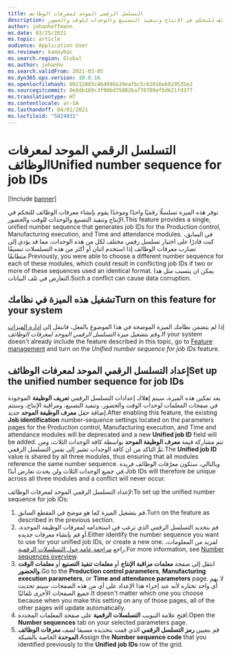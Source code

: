 ```yaml
---
title: التسلسل الرقمي الموحد لمعرفات الوظائف
description: توفر هذه الميزة تسلسلًا رقميًا واحدًا وموحدًا يقوم بإنشاء معرفات الوظائف للتحكم في الإنتاج وتنفيذ التصنيع والوحدات للوقت والحضور.
author: johanhoffmann
ms.date: 03/25/2021
ms.topic: article
audience: Application User
ms.reviewer: kamaybac
ms.search.region: Global
ms.author: johanho
ms.search.validFrom: 2021-03-05
ms.dyn365.ops.version: 10.0.16
ms.openlocfilehash: 00212803c46d898a39eafbc5c62016eb829535e2
ms.sourcegitcommit: 0e8db169c3f90bd750826af76709ef5d621fd377
ms.translationtype: HT
ms.contentlocale: ar-SA
ms.lasthandoff: 04/01/2021
ms.locfileid: "5824931"
---
```

# <a name="unified-number-sequence-for-job-ids"></a><span data-ttu-id="855c6-103">التسلسل الرقمي الموحد لمعرفات الوظائف</span><span class="sxs-lookup"><span data-stu-id="855c6-103">Unified number sequence for job IDs</span></span>

[!include [banner](../includes/banner.md)]

<span data-ttu-id="855c6-104">توفر هذه الميزة تسلسلًا رقميًا واحدًا وموحدًا يقوم بإنشاء معرفات الوظائف للتحكم في الإنتاج وتنفيذ التصنيع والوحدات للوقت والحضور.</span><span class="sxs-lookup"><span data-stu-id="855c6-104">This feature provides a single, unified number sequence that generates job IDs for the Production control, Manufacturing execution, and Time and attendance modules.</span></span> <span data-ttu-id="855c6-105">في السابق، كنت قادرًا على اختيار تسلسل رقمي مختلف لكل من هذه الوحدات، مما قد يؤدي إلى تضارب معرفات الوظائف إذا استخدم اثنان أو أكثر من هذه التسلسلات تنسيقًا متطابقًا.</span><span class="sxs-lookup"><span data-stu-id="855c6-105">Previously, you were able to choose a different number sequence for each of these modules, which could result in conflicting job IDs if two or more of these sequences used an identical format.</span></span> <span data-ttu-id="855c6-106">يمكن ان يتسبب مثل هذا التعارض في تلف البيانات.</span><span class="sxs-lookup"><span data-stu-id="855c6-106">Such a conflict can cause data corruption.</span></span>

## <a name="turn-on-this-feature-for-your-system"></a><span data-ttu-id="855c6-107">تشغيل هذه الميزة في نظامك</span><span class="sxs-lookup"><span data-stu-id="855c6-107">Turn on this feature for your system</span></span>

<span data-ttu-id="855c6-108">إذا لم يتضمن نظامك الميزة الموضحة في هذا الموضوع بالفعل، فانتقل إلى [إدارة الميزات](../../fin-ops-core/fin-ops/get-started/feature-management/feature-management-overview.md) وقم بتشغيل ميزة *التسلسل الرقمي الموحد لمعرفات الوظائف‬*.</span><span class="sxs-lookup"><span data-stu-id="855c6-108">If your system doesn't already include the feature described in this topic, go to [Feature management](../../fin-ops-core/fin-ops/get-started/feature-management/feature-management-overview.md) and turn on the *Unified number sequence for job IDs* feature.</span></span>

## <a name="set-up-the-unified-number-sequence-for-job-ids"></a><span data-ttu-id="855c6-109">إعداد التسلسل الرقمي الموحد لمعرفات الوظائف</span><span class="sxs-lookup"><span data-stu-id="855c6-109">Set up the unified number sequence for job IDs</span></span>

<span data-ttu-id="855c6-110">بعد تمكين هذه الميزة، سيتم إهلاك إعدادات التسلسل الرقمي **تعريف الوظيفة** الموجودة في صفحات المعلمات لوحدات الوقت والحضور، وتنفيذ التصنيع، ومراقبة الإنتاج، وستتم إضافة حقل **معرف الوظيفة الموحد** جديد.</span><span class="sxs-lookup"><span data-stu-id="855c6-110">After enabling this feature, the existing **Job identification** number-sequence settings located on the parameters pages for the Production control, Manufacturing execution, and Time and attendance modules will be deprecated and a new **Unified job ID** field will be added.</span></span> <span data-ttu-id="855c6-111">تتم مشاركة قيمة **معرف الوظيفة الموحد** بواسطة كافة الوحدات الثلاث، ومن ثمَّ التاكد من ان كافة الوحدات تشير إلى نفس التسلسل الرقمي.</span><span class="sxs-lookup"><span data-stu-id="855c6-111">The **Unified job ID** value is shared by all three modules, thus ensuring that all modules reference the same number sequence.</span></span> <span data-ttu-id="855c6-112">وبالتالي، ستكون معرّفات الوظائف فريدة في جميع الوحدات الثلاث ولن يحدث تعارض أبدًا.</span><span class="sxs-lookup"><span data-stu-id="855c6-112">Job IDs will therefore be unique across all three modules and a conflict will never occur.</span></span>

<span data-ttu-id="855c6-113">لإعداد التسلسل الرقمي الموحد لمعرفات الوظائف:</span><span class="sxs-lookup"><span data-stu-id="855c6-113">To set up the unified number sequence for job IDs:</span></span>

1. <span data-ttu-id="855c6-114">قم بتشغيل الميزة كما هو موضح في المقطع السابق.</span><span class="sxs-lookup"><span data-stu-id="855c6-114">Turn on the feature as described in the previous section.</span></span>
1. <span data-ttu-id="855c6-115">قم بتحديد التسلسل الرقمي الذي ترغب في استخدامه لمعرفات الوظيفة الموحدة، أو قم بإنشاء معرفات جديده.</span><span class="sxs-lookup"><span data-stu-id="855c6-115">Either identify the number sequence you want to use for your unified job IDs, or create a new one.</span></span> <span data-ttu-id="855c6-116">لمزيد من المعلومات، راجع [مراجعة عامة حول التسلسلات الرقمية](../../fin-ops-core/fin-ops/organization-administration/number-sequence-overview.md).</span><span class="sxs-lookup"><span data-stu-id="855c6-116">For more information, see [Number sequences overview](../../fin-ops-core/fin-ops/organization-administration/number-sequence-overview.md).</span></span>
1. <span data-ttu-id="855c6-117">انتقل إلى صفحة **معلمات مراقبة الإنتاج** أو **معلمات تنفيذ التصنيع** أو **معلمات الوقت والحضور**.</span><span class="sxs-lookup"><span data-stu-id="855c6-117">Go to the **Production control parameters**, **Manufacturing execution parameters**, or **Time and attendance parameters** page.</span></span> <span data-ttu-id="855c6-118">لا يهم أي واحد تختاره لأنه عند إجراء هذا الإعداد على أي من هذه الصفحات، سيتم تحديث جميع الصفحات الأخرى تلقائيًا.</span><span class="sxs-lookup"><span data-stu-id="855c6-118">It doesn't matter which one you choose because when you make this setting on any of those pages, all of the other pages will update automatically.</span></span>
1. <span data-ttu-id="855c6-119">افتح علامة التبويب **التسلسلات الرقمية** على صفحة المعلمات المحددة.</span><span class="sxs-lookup"><span data-stu-id="855c6-119">Open the **Number sequences** tab on your selected parameters page.</span></span>
1. <span data-ttu-id="855c6-120">قم بتعيين **رمز التسلسل الرقمي** الذي قمت بتحديده مسبقا لصف **معرفات الوظائف الموحدة** الخاصة بالشبكة.</span><span class="sxs-lookup"><span data-stu-id="855c6-120">Assign the **Number sequence code** that you identified previously to the **Unified job IDs** row of the grid.</span></span>
